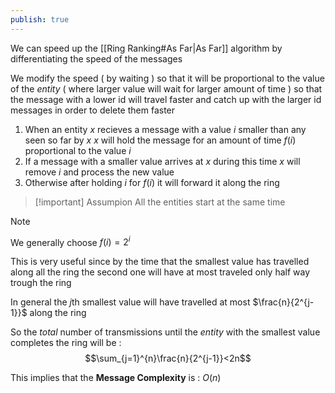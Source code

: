 ```yaml
---
publish: true
---
```

We can speed up the [[Ring Ranking#As Far|As Far]] algorithm by differentiating the speed of the messages

We modify the speed ( by waiting ) so that it will be proportional to the value of the *entity* ( where larger value will wait for larger amount of time ) so that the message with a lower id will travel faster and catch up with the larger id messages in order to delete them faster 

1. When an entity $x$ recieves a message with a value $i$ smaller than any seen so far by $x$ $x$ will hold the message for an amount of time $f(i)$ proportional to the value $i$ 
2. If a message with a smaller value arrives at $x$ during this time $x$ will remove $i$ and process the new value 
3. Otherwise after holding $i$ for $f(i)$ it will forward it along the ring 

>[!important] Assumpion
>All the entities start at the same time

>[!note] 
>We generally choose $f(i)=2^i$ 
>
>This is very useful since by the time that the smallest value has travelled along all the ring the second one will have at most traveled only half way trough the ring 
>
>In general the $j$th smallest value will have travelled at most $\frac{n}{2^{j-1}}$ along the ring 
>
>So the *total* number of transmissions until the *entity* with the smallest value completes the ring will be : 
>$$\sum_{j=1}^{n}\frac{n}{2^{j-1}}<2n$$
>
>This implies that the **Message Complexity** is : $O(n)$

